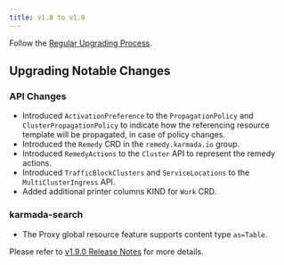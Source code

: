 ```yaml
---
title: v1.8 to v1.9
---
```


Follow the [Regular Upgrading Process](./README.md).

## Upgrading Notable Changes

### API Changes

* Introduced `ActivationPreference` to the `PropagationPolicy` and `ClusterPropagationPolicy` to indicate how the referencing resource template will be propagated, in case of policy changes.
* Introduced the `Remedy` CRD in the `remedy.karmada.io` group.
* Introduced `RemedyActions` to the `Cluster` API to represent the remedy actions.
* Introduced `TrafficBlockClusters` and `ServiceLocations` to the `MultiClusterIngress` API.
* Added additional printer columns KIND for `Work` CRD.

### karmada-search

* The Proxy global resource feature supports content type `as=Table`.

Please refer to [v1.9.0 Release Notes](https://github.com/karmada-io/karmada/releases/tag/v1.9.0) for more details.

